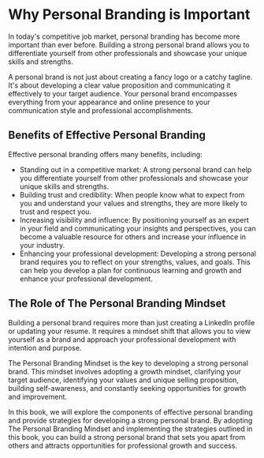 Why Personal Branding is Important
================================================

In today's competitive job market, personal branding has become more important than ever before. Building a strong personal brand allows you to differentiate yourself from other professionals and showcase your unique skills and strengths.

A personal brand is not just about creating a fancy logo or a catchy tagline. It's about developing a clear value proposition and communicating it effectively to your target audience. Your personal brand encompasses everything from your appearance and online presence to your communication style and professional accomplishments.

Benefits of Effective Personal Branding
---------------------------------------

Effective personal branding offers many benefits, including:

* Standing out in a competitive market: A strong personal brand can help you differentiate yourself from other professionals and showcase your unique skills and strengths.
* Building trust and credibility: When people know what to expect from you and understand your values and strengths, they are more likely to trust and respect you.
* Increasing visibility and influence: By positioning yourself as an expert in your field and communicating your insights and perspectives, you can become a valuable resource for others and increase your influence in your industry.
* Enhancing your professional development: Developing a strong personal brand requires you to reflect on your strengths, values, and goals. This can help you develop a plan for continuous learning and growth and enhance your professional development.

The Role of The Personal Branding Mindset
-----------------------------------------

Building a personal brand requires more than just creating a LinkedIn profile or updating your resume. It requires a mindset shift that allows you to view yourself as a brand and approach your professional development with intention and purpose.

The Personal Branding Mindset is the key to developing a strong personal brand. This mindset involves adopting a growth mindset, clarifying your target audience, identifying your values and unique selling proposition, building self-awareness, and constantly seeking opportunities for growth and improvement.

In this book, we will explore the components of effective personal branding and provide strategies for developing a strong personal brand. By adopting The Personal Branding Mindset and implementing the strategies outlined in this book, you can build a strong personal brand that sets you apart from others and attracts opportunities for professional growth and success.
